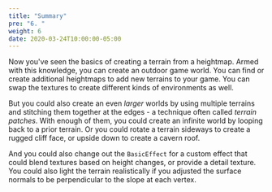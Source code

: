 ```yaml
---
title: "Summary"
pre: "6. "
weight: 6
date: 2020-03-24T10:00:00-05:00
---
```


Now you've seen the basics of creating a terrain from a heightmap.  Armed with this knowledge, you can create an outdoor game world.  You can find or create additional heightmaps to add new terrains to your game.  You can swap the textures to create different kinds of environments as well.

But you could also create an even _larger_ worlds by using multiple terrains and stitching them together at the edges - a technique often called _terrain patches_.  With enough of them, you could create an infinite world by looping back to a prior terrain. Or you could rotate a terrain sideways to create a rugged cliff face, or upside down to create a cavern roof. 

And you could also change out the `BasicEffect` for a custom effect that could blend textures based on height changes, or provide a detail texture.  You could also light the terrain realistically if you adjusted the surface normals to be perpendicular to the slope at each vertex.